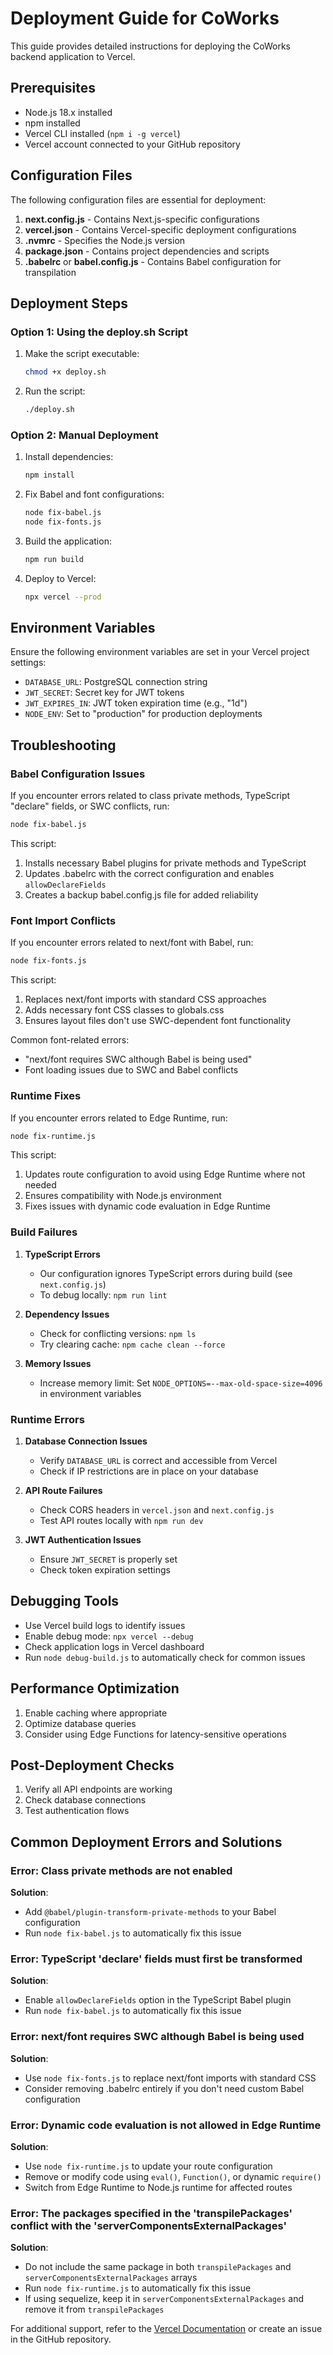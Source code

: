 # Deployment Guide for CoWorks

This guide provides detailed instructions for deploying the CoWorks backend application to Vercel.

## Prerequisites

- Node.js 18.x installed
- npm installed
- Vercel CLI installed (`npm i -g vercel`)
- Vercel account connected to your GitHub repository

## Configuration Files

The following configuration files are essential for deployment:

1. **next.config.js** - Contains Next.js-specific configurations
2. **vercel.json** - Contains Vercel-specific deployment configurations
3. **.nvmrc** - Specifies the Node.js version
4. **package.json** - Contains project dependencies and scripts
5. **.babelrc** or **babel.config.js** - Contains Babel configuration for transpilation

## Deployment Steps

### Option 1: Using the deploy.sh Script

1. Make the script executable:
   ```bash
   chmod +x deploy.sh
   ```

2. Run the script:
   ```bash
   ./deploy.sh
   ```

### Option 2: Manual Deployment

1. Install dependencies:
   ```bash
   npm install
   ```

2. Fix Babel and font configurations:
   ```bash
   node fix-babel.js
   node fix-fonts.js
   ```

3. Build the application:
   ```bash
   npm run build
   ```

4. Deploy to Vercel:
   ```bash
   npx vercel --prod
   ```

## Environment Variables

Ensure the following environment variables are set in your Vercel project settings:

- `DATABASE_URL`: PostgreSQL connection string
- `JWT_SECRET`: Secret key for JWT tokens
- `JWT_EXPIRES_IN`: JWT token expiration time (e.g., "1d")
- `NODE_ENV`: Set to "production" for production deployments

## Troubleshooting

### Babel Configuration Issues

If you encounter errors related to class private methods, TypeScript "declare" fields, or SWC conflicts, run:

```bash
node fix-babel.js
```

This script:
1. Installs necessary Babel plugins for private methods and TypeScript
2. Updates .babelrc with the correct configuration and enables `allowDeclareFields`
3. Creates a backup babel.config.js file for added reliability

### Font Import Conflicts

If you encounter errors related to next/font with Babel, run:

```bash
node fix-fonts.js
```

This script:
1. Replaces next/font imports with standard CSS approaches
2. Adds necessary font CSS classes to globals.css
3. Ensures layout files don't use SWC-dependent font functionality

Common font-related errors:
- "next/font requires SWC although Babel is being used"
- Font loading issues due to SWC and Babel conflicts

### Runtime Fixes

If you encounter errors related to Edge Runtime, run:

```bash
node fix-runtime.js
```

This script:
1. Updates route configuration to avoid using Edge Runtime where not needed
2. Ensures compatibility with Node.js environment
3. Fixes issues with dynamic code evaluation in Edge Runtime

### Build Failures

1. **TypeScript Errors**
   - Our configuration ignores TypeScript errors during build (see `next.config.js`)
   - To debug locally: `npm run lint`

2. **Dependency Issues**
   - Check for conflicting versions: `npm ls`
   - Try clearing cache: `npm cache clean --force`

3. **Memory Issues**
   - Increase memory limit: Set `NODE_OPTIONS=--max-old-space-size=4096` in environment variables

### Runtime Errors

1. **Database Connection Issues**
   - Verify `DATABASE_URL` is correct and accessible from Vercel
   - Check if IP restrictions are in place on your database

2. **API Route Failures**
   - Check CORS headers in `vercel.json` and `next.config.js`
   - Test API routes locally with `npm run dev`

3. **JWT Authentication Issues**
   - Ensure `JWT_SECRET` is properly set
   - Check token expiration settings

## Debugging Tools

- Use Vercel build logs to identify issues
- Enable debug mode: `npx vercel --debug`
- Check application logs in Vercel dashboard
- Run `node debug-build.js` to automatically check for common issues

## Performance Optimization

1. Enable caching where appropriate
2. Optimize database queries
3. Consider using Edge Functions for latency-sensitive operations

## Post-Deployment Checks

1. Verify all API endpoints are working
2. Check database connections
3. Test authentication flows

## Common Deployment Errors and Solutions

### Error: Class private methods are not enabled

**Solution**: 
- Add `@babel/plugin-transform-private-methods` to your Babel configuration
- Run `node fix-babel.js` to automatically fix this issue

### Error: TypeScript 'declare' fields must first be transformed

**Solution**:
- Enable `allowDeclareFields` option in the TypeScript Babel plugin
- Run `node fix-babel.js` to automatically fix this issue

### Error: next/font requires SWC although Babel is being used

**Solution**:
- Use `node fix-fonts.js` to replace next/font imports with standard CSS
- Consider removing .babelrc entirely if you don't need custom Babel configuration

### Error: Dynamic code evaluation is not allowed in Edge Runtime

**Solution**:
- Use `node fix-runtime.js` to update your route configuration
- Remove or modify code using `eval()`, `Function()`, or dynamic `require()`
- Switch from Edge Runtime to Node.js runtime for affected routes

### Error: The packages specified in the 'transpilePackages' conflict with the 'serverComponentsExternalPackages'

**Solution**:
- Do not include the same package in both `transpilePackages` and `serverComponentsExternalPackages` arrays
- Run `node fix-runtime.js` to automatically fix this issue
- If using sequelize, keep it in `serverComponentsExternalPackages` and remove it from `transpilePackages`

For additional support, refer to the [Vercel Documentation](https://vercel.com/docs) or create an issue in the GitHub repository. 